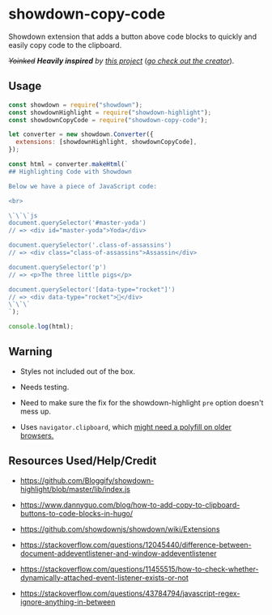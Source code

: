 # showdown-copy-code

Showdown extension that adds a button above code blocks to quickly and easily copy code to the clipboard.

*~~Yoinked~~ **Heavily inspired** by [this project](https://www.dannyguo.com/blog/how-to-add-copy-to-clipboard-buttons-to-code-blocks-in-hugo/)* (*[go check out the creator](https://github.com/dguo)*).

## Usage

```js
const showdown = require("showdown");
const showdownHighlight = require("showdown-highlight");
const showdownCopyCode = require("showdown-copy-code");

let converter = new showdown.Converter({
  extensions: [showdownHighlight, showdownCopyCode],
});

const html = converter.makeHtml(`
## Highlighting Code with Showdown

Below we have a piece of JavaScript code:

<br>

\`\`\`js
document.querySelector('#master-yoda')
// => <div id="master-yoda">Yoda</div>

document.querySelector('.class-of-assassins')
// => <div class="class-of-assassins">Assassin</div>

document.querySelector('p')
// => <p>The three little pigs</p>

document.querySelector('[data-type="rocket"]')
// => <div data-type="rocket">🚀</div>
\`\`\`
`);

console.log(html);
```

## Warning

* Styles not included out of the box.

* Needs testing.

* Need to make sure the fix for the showdown-highlight `pre` option doesn't mess up.

* Uses `navigator.clipboard`, which [might need a polyfill on older browsers.](https://developer.mozilla.org/en-US/docs/Web/API/Clipboard#browser_compatibility)

## Resources Used/Help/Credit

* https://github.com/Bloggify/showdown-highlight/blob/master/lib/index.js

* https://www.dannyguo.com/blog/how-to-add-copy-to-clipboard-buttons-to-code-blocks-in-hugo/

* https://github.com/showdownjs/showdown/wiki/Extensions

* https://stackoverflow.com/questions/12045440/difference-between-document-addeventlistener-and-window-addeventlistener

* https://stackoverflow.com/questions/11455515/how-to-check-whether-dynamically-attached-event-listener-exists-or-not

* https://stackoverflow.com/questions/43784794/javascript-regex-ignore-anything-in-between